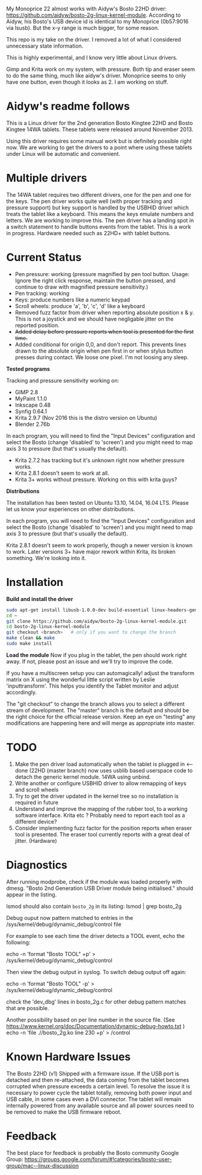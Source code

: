 My Monoprice 22 almost works with Aidyw's Bosto 22HD driver: https://github.com/aidyw/bosto-2g-linux-kernel-module.  According to Aidyw, his Bosto's USB device id is identical to my Monoprice (0b57:9016 via lsusb).  But the x-y range is much bigger, for some reason.

This repo is my take on the driver.  I removed a lot of what I considered unnecessary state information.  

This is highly experimental, and I know very little about Linux drivers.  

Gimp and Krita work on my system, with pressure.  Both tip and eraser seem to do the same thing, much like aidyw's driver.  Monoprice seems to only have one button, even though it looks as 2.  I am working on stuff.

Aidyw's readme follows
======================

This is a Linux driver for the 2nd generation Bosto Kingtee 22HD and Bosto Kingtee 14WA tablets.
These tablets were released around November 2013.

Using this driver requires some manual work but is definitely possible right now. We are
working to get the drivers to a point where using these tablets under Linux will be automatic
and convenient.

Multiple drivers
================

The 14WA tablet requires two different drivers, one for the pen and one for the keys.
The pen driver works quite well (with proper tracking and pressure support) but key support
is handled by the USBHID driver which treats the tablet like a keyboard. This means the keys
emulate numbers and letters. We are working to improve this.
The pen driver has a landing spot in a switch statement to handle buttons events from the tablet. This is a work in progress.
Hardware needed such as 22HD+ with tablet buttons.

Current Status
==============

* Pen pressure: working (pressure magnified by pen tool button. Usage: Ignore the right click response, maintain the button pressed, and continue to draw with magnified pressure sensitivity.)
* Pen tracking: working
* Keys: produce numbers like a numeric keypad
* Scroll wheels: produce 'a', 'b', 'c', 'd' like a keyboard
* Removed fuzz factor from driver when reporting absolute position x & y. This is not a joystick and we should have negligable jitter on the reported position.
* ~~Added delay before pressure reports when tool is presented for the first time.~~
* Added conditional for origin 0,0, and don't report. This prevents lines drawn to the absolute origin when pen first in or when stylus button presses during contact. We loose one pixel. I'm not loosing any sleep.

**Tested programs**

Tracking and pressure sensitivity working on:

* GIMP 2.8
* MyPaint 1.1.0
* Inkscape 0.48
* Synfig 0.64.1
* Krita 2.9.7 (Nov 2016 this is the distro version on Ubuntu) 
* Blender 2.76b

In each program, you will need to find the "Input Devices" configuration and select the Bosto (change 'disabled' to 'screen') and you might need to map axis 3 to pressure (but that's usually the default).

* Krita 2.7.2 has tracking but it's unknown right now whether pressure works.
* Krita 2.8.1 doesn't seem to work at all.
* Krita 3+ works without pressure. Working on this with krita guys?

**Distributions**

The installation has been tested on Ubuntu 13.10, 14.04, 16.04 LTS. Please let us know your experiences on other distributions.


In each program, you will need to find the "Input Devices" configuration and select the Bosto (change 'disabled' to 'screen') and you might need to map axis 3 to pressure (but that's usually the default).

Krita 2.8.1 doesn't seem to work properly, though a newer version is known to work. Later versions 3+ have major rework within Krita, its broken something. We're looking into it.

Installation
============

**Build and install the driver**

```bash
sudo apt-get install libusb-1.0.0-dev build-essential linux-headers-generic git     # install requirements
cd ~
git clone https://github.com/aidyw/bosto-2g-linux-kernel-module.git
cd bosto-2g-linux-kernel-module
git checkout <branch>   # only if you want to change the branch
make clean && make
sudo make install
```

**Load the module**
Now if you plug in the tablet, the pen should work right away. If not, please post an issue and we'll try to improve the code.

If you have a multiscreen setup you can automagically! adjust the transform matrix on X using the wonderful little script written by Leslie  'inputtransform'.
This helps you identify the Tablet monitor and adjust accordingly.

The "git checkout" to change the branch allows you to select a different stream of development.
The "master" branch is the default and should be the right choice for the official release version.
Keep an eye on "testing" any modifications are happening here and will merge as appropriate into master.


TODO
====

1. Make the pen driver load automatically when the tablet is plugged in  <-- done (22HD (master branch) now uses usblib based userspace code to detach the generic kernel module. 14WA using unbind.
2. Write another or configure USBHID driver to allow remapping of keys and scroll wheels
3. Try to get the driver updated in the kernel tree so no installation is required in future
4. Understand and improve the mapping of the rubber tool, to a working software interface. Krita etc ? Probably need to report each tool as a different device?
5. Consider implementing fuzz factor for the position reports when eraser tool is presented. The eraser tool currently reports with a great deal of jitter. (Hardware)

Diagnostics
===========

After running modprobe, check if the module was loaded properly with dmesg.
"Bosto 2nd Generation USB Driver module being initialised." should appear in the listing.

lsmod should also contain `bosto_2g` in its listing: lsmod | grep bosto_2g

Debug ouput now pattern matched to entries in the /sys/kernel/debug/dynamic_debug/control file


For example to see each time the driver detects a TOOL event, echo the following:

echo -n 'format "Bosto TOOL" +p' > /sys/kernel/debug/dynamic_debug/control

Then view the debug output in syslog. To switch debug output off again:

echo -n 'format "Bosto TOOL" -p' > /sys/kernel/debug/dynamic_debug/control

check the 'dev_dbg' lines in bosto_2g.c for other debug pattern matches that are possible.

Another possibility based on per line number in the source file.
(See https://www.kernel.org/doc/Documentation/dynamic-debug-howto.txt )
echo -n 'file ./<path to source>/bosto_2g.ko line 230 +p' > <debugfs>/control

Known Hardware Issues
=====================

The Bosto 22HD (v1) Shipped with a firmware issue. If the USB port is detached and then re-attached, the data coming from the tablet becomes corrupted when pressure exceeds a certain level.
To resolve the issue it is necessary to power cycle the tablet totally, removing both power input and USB cable, in some cases even a DVI connector.
The tablet will remain internally powered from any available source and all power sources need to be removed to make the USB firmware reboot.

Feedback
========

The best place for feedback is probably the Bosto community Google Group:
https://groups.google.com/forum/#!categories/bosto-user-group/mac--linux-discussion

